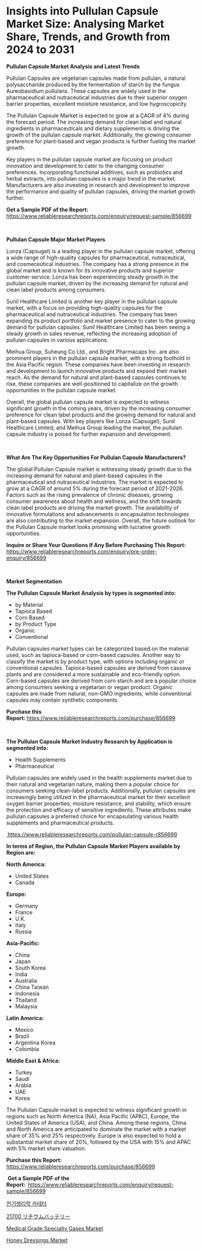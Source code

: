 <p><h1>Insights into Pullulan Capsule Market Size: Analysing Market Share, Trends, and Growth from 2024 to 2031</h1></p><p><strong>Pullulan Capsule Market Analysis and Latest Trends</strong></p>
<p><p>Pullulan Capsules are vegetarian capsules made from pullulan, a natural polysaccharide produced by the fermentation of starch by the fungus Aureobasidium pullulans. These capsules are widely used in the pharmaceutical and nutraceutical industries due to their superior oxygen barrier properties, excellent moisture resistance, and low hygroscopicity.</p><p>The Pullulan Capsule Market is expected to grow at a CAGR of 4% during the forecast period. The increasing demand for clean label and natural ingredients in pharmaceuticals and dietary supplements is driving the growth of the pullulan capsule market. Additionally, the growing consumer preference for plant-based and vegan products is further fueling the market growth.</p><p>Key players in the pullulan capsule market are focusing on product innovation and development to cater to the changing consumer preferences. Incorporating functional additives, such as probiotics and herbal extracts, into pullulan capsules is a major trend in the market. Manufacturers are also investing in research and development to improve the performance and quality of pullulan capsules, driving the market growth further.</p></p>
<p><strong>Get a Sample PDF of the Report:&nbsp;</strong> <a href="https://www.reliableresearchreports.com/enquiry/request-sample/856699">https://www.reliableresearchreports.com/enquiry/request-sample/856699</a></p>
<p>&nbsp;</p>
<p><strong>Pullulan Capsule Major Market Players</strong></p>
<p><p>Lonza (Capsugel) is a leading player in the pullulan capsule market, offering a wide range of high-quality capsules for pharmaceutical, nutraceutical, and cosmeceutical industries. The company has a strong presence in the global market and is known for its innovative products and superior customer service. Lonza has been experiencing steady growth in the pullulan capsule market, driven by the increasing demand for natural and clean label products among consumers.</p><p>Sunil Healthcare Limited is another key player in the pullulan capsule market, with a focus on providing high-quality capsules for the pharmaceutical and nutraceutical industries. The company has been expanding its product portfolio and market presence to cater to the growing demand for pullulan capsules. Sunil Healthcare Limited has been seeing a steady growth in sales revenue, reflecting the increasing adoption of pullulan capsules in various applications.</p><p>Meihua Group, Suheung Co Ltd., and Bright Pharmacaps Inc. are also prominent players in the pullulan capsule market, with a strong foothold in the Asia Pacific region. These companies have been investing in research and development to launch innovative products and expand their market reach. As the demand for natural and plant-based capsules continues to rise, these companies are well-positioned to capitalize on the growth opportunities in the pullulan capsule market.</p><p>Overall, the global pullulan capsule market is expected to witness significant growth in the coming years, driven by the increasing consumer preference for clean label products and the growing demand for natural and plant-based capsules. With key players like Lonza (Capsugel), Sunil Healthcare Limited, and Meihua Group leading the market, the pullulan capsule industry is poised for further expansion and development.</p></p>
<p>&nbsp;</p>
<p><strong>What Are The Key Opportunities For Pullulan Capsule Manufacturers?</strong></p>
<p><p>The global Pullulan Capsule market is witnessing steady growth due to the increasing demand for natural and plant-based capsules in the pharmaceutical and nutraceutical industries. The market is expected to grow at a CAGR of around 5% during the forecast period of 2021-2026. Factors such as the rising prevalence of chronic diseases, growing consumer awareness about health and wellness, and the shift towards clean label products are driving the market growth. The availability of innovative formulations and advancements in encapsulation technologies are also contributing to the market expansion. Overall, the future outlook for the Pullulan Capsule market looks promising with lucrative growth opportunities.</p></p>
<p><strong>Inquire or Share Your Questions If Any Before Purchasing This Report:</strong> <a href="https://www.reliableresearchreports.com/enquiry/pre-order-enquiry/856699">https://www.reliableresearchreports.com/enquiry/pre-order-enquiry/856699</a></p>
<p>&nbsp;</p>
<p><strong>Market Segmentation</strong></p>
<p><strong>The Pullulan Capsule Market Analysis by types is segmented into:</strong></p>
<p><ul><li>by Material</li><li>Tapioca Based</li><li>Corn Based</li><li>by Product Type</li><li>Organic</li><li>Conventional</li></ul></p>
<p><p>Pullulan capsules market types can be categorized based on the material used, such as tapioca-based or corn-based capsules. Another way to classify the market is by product type, with options including organic or conventional capsules. Tapioca-based capsules are derived from cassava plants and are considered a more sustainable and eco-friendly option. Corn-based capsules are derived from corn starch and are a popular choice among consumers seeking a vegetarian or vegan product. Organic capsules are made from natural, non-GMO ingredients, while conventional capsules may contain synthetic components.</p></p>
<p><strong>Purchase this Report:&nbsp;</strong><a href="https://www.reliableresearchreports.com/purchase/856699">https://www.reliableresearchreports.com/purchase/856699</a></p>
<p>&nbsp;</p>
<p><strong>The Pullulan Capsule Market Industry Research by Application is segmented into:</strong></p>
<p><ul><li>Health Supplements</li><li>Pharmaceutical</li></ul></p>
<p><p>Pullulan capsules are widely used in the health supplements market due to their natural and vegetarian nature, making them a popular choice for consumers seeking clean-label products. Additionally, pullulan capsules are increasingly being utilized in the pharmaceutical market for their excellent oxygen barrier properties, moisture resistance, and stability, which ensure the protection and efficacy of sensitive ingredients. These attributes make pullulan capsules a preferred choice for encapsulating various health supplements and pharmaceutical products.</p></p>
<p><a href="https://www.reliableresearchreports.com/pullulan-capsule-r856699">&nbsp;https://www.reliableresearchreports.com/pullulan-capsule-r856699</a></p>
<p><strong>In terms of Region, the Pullulan Capsule Market Players available by Region are:</strong></p>
<p>
    <p> <strong> North America: </strong>
        <ul>
            <li>United States</li>
            <li>Canada</li>
        </ul>
        </p> 
    <p> <strong> Europe: </strong>
        <ul>
            <li>Germany</li>
            <li>France</li>
            <li>U.K.</li>
            <li>Italy</li>
            <li>Russia</li>
        </ul>
        </p> 
    <p> <strong> Asia-Pacific: </strong>
        <ul>
            <li>China</li>
            <li>Japan</li>
            <li>South Korea</li>
            <li>India</li>
            <li>Australia</li>
            <li>China Taiwan</li>
            <li>Indonesia</li>
            <li>Thailand</li>
            <li>Malaysia</li>
        </ul>
        </p> 
    <p> <strong> Latin America: </strong>
        <ul>
            <li>Mexico</li>
            <li>Brazil</li>
            <li>Argentina Korea</li>
            <li>Colombia</li>
        </ul>
        </p> 
    <p> <strong> Middle East & Africa: </strong>
        <ul>
            <li>Turkey</li>
            <li>Saudi</li>
            <li>Arabia</li>
            <li>UAE</li>
            <li>Korea</li>
        </ul>
    </p>
    </p>
<p><p>The Pullulan Capsule market is expected to witness significant growth in regions such as North America (NA), Asia Pacific (APAC), Europe, the United States of America (USA), and China. Among these regions, China and North America are anticipated to dominate the market with a market share of 35% and 25% respectively. Europe is also expected to hold a substantial market share of 20%, followed by the USA with 15% and APAC with 5% market share valuation.</p></p>
<p><strong>Purchase this Report: </strong><a href="https://www.reliableresearchreports.com/purchase/856699">https://www.reliableresearchreports.com/purchase/856699</a></p>
<p>&nbsp;<strong>Get a Sample PDF of the Report:&nbsp;&nbsp;</strong><a href="https://www.reliableresearchreports.com/enquiry/request-sample/856699">https://www.reliableresearchreports.com/enquiry/request-sample/856699</a></p>
<p><strong></strong></p>
<p><p><a href="https://github.com/lzrvbyqzftro57/Market-Research-Report-List-2/blob/main/813785556570.md">전기생리학 카테터</a></p><p><a href="https://github.com/oqxogxyvqe90775/Market-Research-Report-List-2/blob/main/991924958834.md">21700 リチウムバッテリー</a></p><p><a href="https://issuu.com/reportprime-2/docs/medical-grade-specialty-gases-market-size-2030.ppt">Medical Grade Specialty Gases Market</a></p><p><a href="https://github.com/RoccoManning/Market-Research-Report-List-4/blob/main/honey-dressings-market.md">Honey Dressings Market</a></p></p>